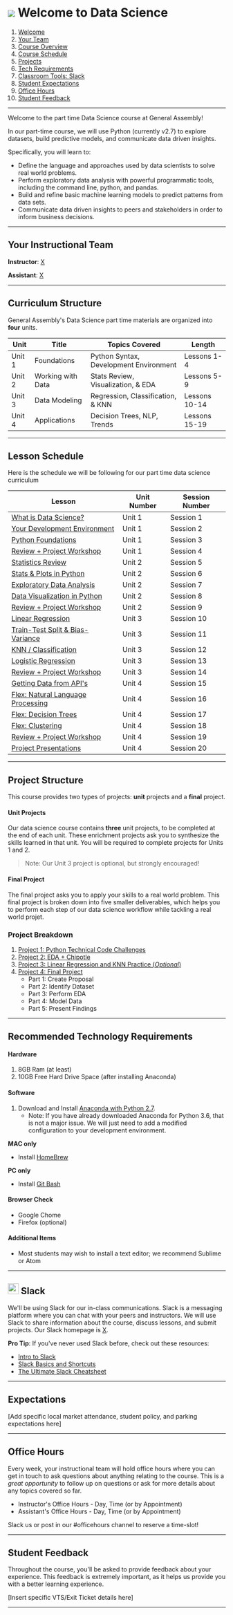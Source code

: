# ![](https://ga-dash.s3.amazonaws.com/production/assets/logo-9f88ae6c9c3871690e33280fcf557f33.png) Welcome to Data Science


1. [Welcome](#welcome)
2. [Your Team](#team)
3. [Course Overview](#course)
4. [Course Schedule](#schedule)
5. [Projects](#projects)
6. [Tech Requirements](#tech)
7. [Classroom Tools: Slack](#slack)
8. [Student Expectations](#expectations)
9. [Office Hours](#hours)
10. [Student Feedback](#feedback)

---

<a id='welcome'></a>
Welcome to the part time Data Science course at General Assembly!

In our part-time course, we will use Python (currently v2.7) to explore datasets, build predictive models, and communicate data driven insights. 

Specifically, you will learn to:

- Define the language and approaches used by data scientists to solve real world problems.
- Perform exploratory data analysis with powerful programmatic tools, including the command line, python, and pandas.
- Build and refine basic machine learning models to predict patterns from data sets.
- Communicate data driven insights to peers and stakeholders in order to inform business decisions.

---
<a id='team'></a>
## Your Instructional Team

**Instructor**: [X](X)

**Assistant**: [X](X)

---

<a id='course'></a>
## Curriculum Structure

General Assembly's Data Science part time materials are organized into **four** units.

| Unit   | Title  | Topics Covered  | Length | 
| ---    | ---    |  ---     | ---    |
| Unit 1 | Foundations       | Python Syntax, Development Environment | Lessons 1-4 |
| Unit 2 | Working with Data | Stats Review, Visualization, & EDA     | Lessons 5-9  | 
| Unit 3 | Data Modeling     | Regression, Classification, & KNN      | Lessons 10-14  | 
| Unit 4 | Applications      | Decision Trees, NLP, Trends            | Lessons 15-19  | 

---


<a id='schedule'></a>
## Lesson Schedule

Here is the schedule we will be following for our part time data science curriculum

Lesson  | Unit Number | Session Number | 
--------- | ---------  | ---------  |
[What is Data Science?][1-1A]              | Unit 1 | Session 1 |
[Your Development Environment][1-1B]       | Unit 1 | Session 2 | 
[Python Foundations][1-1C]                 | Unit 1 | Session 3 |  
[Review + Project Workshop][1-1D]          | Unit 1 | Session 4 | 
[Statistics Review][1-1E]                  | Unit 2 | Session 5 | 
[Stats & Plots in Python][1-1F]            | Unit 2 | Session 6 | 
[Exploratory Data Analysis][1-1G]          | Unit 2 | Session 7 | 
[Data Visualization in Python][1-1H]       | Unit 2 | Session 8 | 
[Review + Project Workshop][1-1I]          | Unit 2 | Session 9 | 
[Linear Regression][1-1J]                  | Unit 3 | Session 10 | 
[Train-Test Split & Bias-Variance][1-1K]   | Unit 3 | Session 11 | 
[KNN / Classification][1-1L]               | Unit 3 | Session 12 | 
[Logistic Regression][1-1M]                | Unit 3 | Session 13 | 
[Review + Project Workshop][1-1N]          | Unit 3 | Session 14 | 
[Getting Data from API's][1-1O]            | Unit 4 | Session 15 | 
[Flex: Natural Language Processing][1-1P]  | Unit 4 | Session 16 | 
[Flex: Decision Trees][1-1Q]               | Unit 4 | Session 17 | 
[Flex: Clustering][1-1R]                   | Unit 4 | Session 18 | 
[Review + Project Workshop][1-1T]          | Unit 4 | Session 19 | 
[Project Presentations][1-1U]              | Unit 4 | Session 20 | 


[1-1A]: X
[1-1B]: X
[1-1C]: X
[1-1D]: X
[1-1E]: X
[1-1F]: X
[1-1G]: X
[1-1H]: X
[1-1I]: X
[1-1J]: X
[1-1K]: X
[1-1L]: X
[1-1M]: X
[1-1N]: X
[1-1O]: X
[1-1P]: X
[1-1Q]: X
[1-1R]: X
[1-1T]: X
[1-1U]: X

---

<a id='projects'></a>
## Project Structure

This course provides two types of projects: **unit** projects and a **final** project.

#### Unit Projects
Our data science course contains **three** unit projects, to be completed at the end of each unit. These enrichment projects ask you to synthesize the skills learned in that unit. You will be required to complete projects for Units 1 and 2. 

> Note: Our Unit 3 project is optional, but strongly encouraged!

#### Final Project

The final project asks you to apply your skills to a real world problem. This final project is broken down into five smaller deliverables, which helps you to perform each step of our data science workflow while tackling a real world projet.

### Project Breakdown

1. [Project 1: Python Technical Code Challenges][2-1A]
2. [Project 2: EDA + Chipotle][2-1B]
3. [Project 3: Linear Regression and KNN Practice (*Optional*)][2-1C]
4. [Project 4: Final Project][2-1D]
    - Part 1: Create Proposal
    - Part 2: Identify Dataset
    - Part 3: Perform EDA
    - Part 4: Model Data
    - Part 5: Present Findings

[2-1A]:  https://git.generalassemb.ly/data-part-time/Unit-1_Project
[2-1B]:  https://git.generalassemb.ly/data-part-time/Unit-2_Project
[2-1C]:  https://git.generalassemb.ly/data-part-time/Unit-3_Project
[2-1D]:  https://git.generalassemb.ly/data-part-time/Unit-4_Project

---

<a id='tech'></a>
## Recommended Technology Requirements

#### Hardware

1. 8GB Ram (at least)
2. 10GB Free Hard Drive Space (after installing Anaconda)

#### Software

1. Download and Install [Anaconda with Python 2.7](https://www.continuum.io/downloads). 
    - Note: If you have already downloaded Anaconda for Python 3.6, that is not a major issue. We will just need to add a modified configuration to your development environment.

**MAC only**
- Install [HomeBrew](https://brew.sh/)

**PC only**
- Install [Git Bash](https://git-for-windows.github.io/)

#### Browser Check
- Google Chome
- Firefox (optional)

#### Additional Items
- Most students may wish to install a text editor; we recommend Sublime or Atom

---

<a id='slack'></a>
## <img src="https://lh3.googleusercontent.com/CzlsZP3xUHeX3HAGdZ2rL9mK6_C-6T1-YWeBeM8nB3ilmfPSBHCFx4-UbQr8MnQms3d9=w300" width="25px"> Slack

We'll be using Slack for our in-class communications. Slack is a messaging platform where you can chat with your peers and instructors. We will use Slack to share information about the course, discuss lessons, and submit projects. Our Slack homepage is [X](x).

**Pro Tip**: If you've never used Slack before, check out these resources:
- [Intro to Slack](https://www.youtube.com/watch?v=9RJZMSsH7-g)
- [Slack Basics and Shortcuts](https://get.slack.help/hc/en-us/articles/217626358-Cheat-sheet-for-basics-and-shortcuts)
- [The Ultimate Slack Cheatsheet](https://chartmogul.attach.io/EyoxcOGL)

---

<a id='expectations'></a>
## Expectations

[Add specific local market attendance, student policy, and parking expectations here]

---

<a id='hours'></a>
## Office Hours
Every week, your instructional team will hold office hours where you can get in touch to ask questions about anything relating to the course. This is a *great opportunity* to follow up on questions or ask for more details about any topics covered so far.

* Instructor's Office Hours - Day, Time (or by Appointment)
* Assistant's Office Hours - Day, Time (or by Appointment)

Slack us or post in our #officehours channel to reserve a time-slot!

---

<a id='feedback'></a>
## Student Feedback

Throughout the course, you'll be asked to provide feedback about your experience. This feedback is extremely important, as it helps us provide you with a better learning experience.

[Insert specific VTS/Exit Ticket details here]

---
